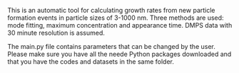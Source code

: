 
This is an automatic tool for calculating growth rates from new particle formation events in particle sizes of 3-1000 nm.
Three methods are used: mode fitting, maximum concentration and appearance time.
DMPS data with 30 minute resolution is assumed.

The main.py file contains parameters that can be changed by the user. Please make sure you have all the neede Python packages downloaded and that you have the codes and datasets in the same folder.
